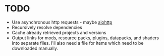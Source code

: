 # TODO

- Use asynchronous http requests - maybe [aiohttp](https://docs.aiohttp.org/en/stable/)
- Recursively resolve dependencies
- Cache already retrieved projects and versions
- Output links for mods, resource packs, plugins, datapacks, and shaders into separate files. I'll also need a file for items which need to be downloaded manually.
